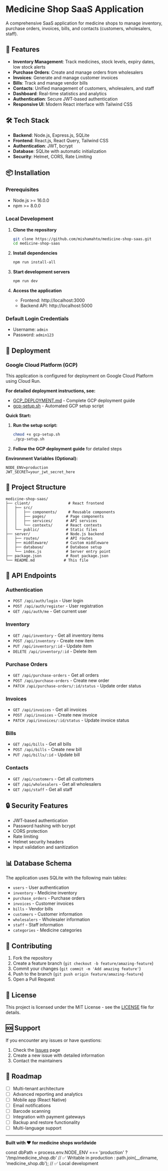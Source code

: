 # Medicine Shop SaaS Application

A comprehensive SaaS application for medicine shops to manage inventory, purchase orders, invoices, bills, and contacts (customers, wholesalers, staff).

## 🚀 Features

- **Inventory Management**: Track medicines, stock levels, expiry dates, low stock alerts
- **Purchase Orders**: Create and manage orders from wholesalers
- **Invoices**: Generate and manage customer invoices
- **Bills**: Track and manage vendor bills
- **Contacts**: Unified management of customers, wholesalers, and staff
- **Dashboard**: Real-time statistics and analytics
- **Authentication**: Secure JWT-based authentication
- **Responsive UI**: Modern React interface with Tailwind CSS

## 🛠️ Tech Stack

- **Backend**: Node.js, Express.js, SQLite
- **Frontend**: React.js, React Query, Tailwind CSS
- **Authentication**: JWT, bcrypt
- **Database**: SQLite with automatic initialization
- **Security**: Helmet, CORS, Rate Limiting

## 📦 Installation

### Prerequisites
- Node.js >= 16.0.0
- npm >= 8.0.0

### Local Development

1. **Clone the repository**
   ```bash
   git clone https://github.com/mishamahto/medicine-shop-saas.git
   cd medicine-shop-saas
   ```

2. **Install dependencies**
   ```bash
   npm run install-all
   ```

3. **Start development servers**
   ```bash
   npm run dev
   ```

4. **Access the application**
   - Frontend: http://localhost:3000
   - Backend API: http://localhost:5000

### Default Login Credentials
- Username: `admin`
- Password: `admin123`

## 🚀 Deployment

### Google Cloud Platform (GCP)

This application is configured for deployment on Google Cloud Platform using Cloud Run.

**For detailed deployment instructions, see:**
- [GCP_DEPLOYMENT.md](GCP_DEPLOYMENT.md) - Complete GCP deployment guide
- [gcp-setup.sh](gcp-setup.sh) - Automated GCP setup script

**Quick Start:**
1. **Run the setup script:**
   ```bash
   chmod +x gcp-setup.sh
   ./gcp-setup.sh
   ```

2. **Follow the GCP deployment guide** for detailed steps

**Environment Variables (Optional):**
```env
NODE_ENV=production
JWT_SECRET=your_jwt_secret_here
```

## 📁 Project Structure

```
medicine-shop-saas/
├── client/                 # React frontend
│   ├── src/
│   │   ├── components/     # Reusable components
│   │   ├── pages/         # Page components
│   │   ├── services/      # API services
│   │   └── contexts/      # React contexts
│   └── public/            # Static files
├── server/                # Node.js backend
│   ├── routes/            # API routes
│   ├── middleware/        # Custom middleware
│   ├── database/          # Database setup
│   └── index.js           # Server entry point
├── package.json           # Root package.json
└── README.md             # This file
```

## 🔧 API Endpoints

### Authentication
- `POST /api/auth/login` - User login
- `POST /api/auth/register` - User registration
- `GET /api/auth/me` - Get current user

### Inventory
- `GET /api/inventory` - Get all inventory items
- `POST /api/inventory` - Create new item
- `PUT /api/inventory/:id` - Update item
- `DELETE /api/inventory/:id` - Delete item

### Purchase Orders
- `GET /api/purchase-orders` - Get all orders
- `POST /api/purchase-orders` - Create new order
- `PATCH /api/purchase-orders/:id/status` - Update order status

### Invoices
- `GET /api/invoices` - Get all invoices
- `POST /api/invoices` - Create new invoice
- `PATCH /api/invoices/:id/status` - Update invoice status

### Bills
- `GET /api/bills` - Get all bills
- `POST /api/bills` - Create new bill
- `PUT /api/bills/:id` - Update bill

### Contacts
- `GET /api/customers` - Get all customers
- `GET /api/wholesalers` - Get all wholesalers
- `GET /api/staff` - Get all staff

## 🔒 Security Features

- JWT-based authentication
- Password hashing with bcrypt
- CORS protection
- Rate limiting
- Helmet security headers
- Input validation and sanitization

## 📊 Database Schema

The application uses SQLite with the following main tables:
- `users` - User authentication
- `inventory` - Medicine inventory
- `purchase_orders` - Purchase orders
- `invoices` - Customer invoices
- `bills` - Vendor bills
- `customers` - Customer information
- `wholesalers` - Wholesaler information
- `staff` - Staff information
- `categories` - Medicine categories

## 🤝 Contributing

1. Fork the repository
2. Create a feature branch (`git checkout -b feature/amazing-feature`)
3. Commit your changes (`git commit -m 'Add amazing feature'`)
4. Push to the branch (`git push origin feature/amazing-feature`)
5. Open a Pull Request

## 📝 License

This project is licensed under the MIT License - see the [LICENSE](LICENSE) file for details.

## 🆘 Support

If you encounter any issues or have questions:
1. Check the [Issues](https://github.com/mishamahto/medicine-shop-saas/issues) page
2. Create a new issue with detailed information
3. Contact the maintainers

## 🎯 Roadmap

- [ ] Multi-tenant architecture
- [ ] Advanced reporting and analytics
- [ ] Mobile app (React Native)
- [ ] Email notifications
- [ ] Barcode scanning
- [ ] Integration with payment gateways
- [ ] Backup and restore functionality
- [ ] Multi-language support

---

**Built with ❤️ for medicine shops worldwide** 

const dbPath = process.env.NODE_ENV === 'production' 
  ? '/tmp/medicine_shop.db'  // ✅ Writable in production
  : path.join(__dirname, 'medicine_shop.db'); // ✅ Local development 
